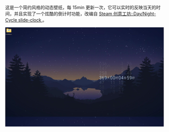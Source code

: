 这是一个简约风格的动态壁纸，每 15min 更新一次，它可以实时的反映当天的时间，并且实现了一个炫酷的倒计时功能，改编自 [Steam 创意工坊::Day/Night-Cycle slide-clock ](https://steamcommunity.com/sharedfiles/filedetails/?id=1373816444)。

![效果](../images/Daytime.jpg)